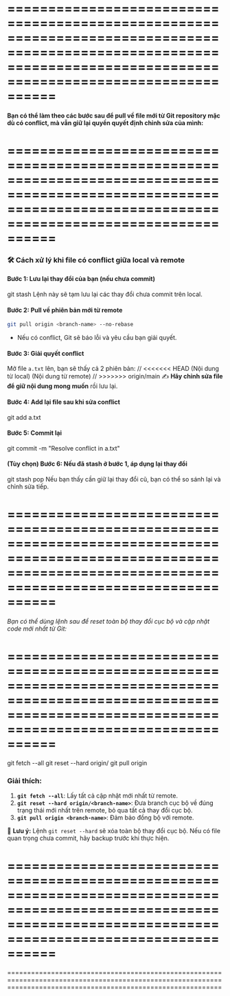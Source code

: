 ==================================================================================================================================================================
==================================================================================================================================================================
#### Bạn có thể làm theo các bước sau để pull về file mới từ Git repository **mặc dù có conflict**, mà vẫn giữ lại quyền quyết định chỉnh sửa của mình:
==================================================================================================================================================================
==================================================================================================================================================================
### **🛠 Cách xử lý khi file có conflict giữa local và remote**
#### **Bước 1: Lưu lại thay đổi của bạn (nếu chưa commit)**
git stash
Lệnh này sẽ tạm lưu lại các thay đổi chưa commit trên local.
#### **Bước 2: Pull về phiên bản mới từ remote**
```bash
git pull origin <branch-name> --no-rebase
```
- Nếu có conflict, Git sẽ báo lỗi và yêu cầu bạn giải quyết.
#### **Bước 3: Giải quyết conflict**
Mở file `a.txt` lên, bạn sẽ thấy cả 2 phiên bản:
// <<<<<<< HEAD
(Nội dung từ local)
(Nội dung từ remote)
// >>>>>>> origin/main
✍️ **Hãy chỉnh sửa file để giữ nội dung mong muốn** rồi lưu lại.
#### **Bước 4: Add lại file sau khi sửa conflict**
git add a.txt
#### **Bước 5: Commit lại**
git commit -m "Resolve conflict in a.txt"
#### **(Tùy chọn) Bước 6: Nếu đã stash ở bước 1, áp dụng lại thay đổi**
git stash pop
Nếu bạn thấy cần giữ lại thay đổi cũ, bạn có thể so sánh lại và chỉnh sửa tiếp.

==================================================================================================================================================================
==================================================================================================================================================================
###### Bạn có thể dùng lệnh sau để reset toàn bộ thay đổi cục bộ và cập nhật code mới nhất từ Git:  
==================================================================================================================================================================
==================================================================================================================================================================
git fetch --all
git reset --hard origin/<branch-name>
git pull origin <branch-name>

### Giải thích:
1. **`git fetch --all`**: Lấy tất cả cập nhật mới nhất từ remote.
2. **`git reset --hard origin/<branch-name>`**: Đưa branch cục bộ về đúng trạng thái mới nhất trên remote, bỏ qua tất cả thay đổi cục bộ.
3. **`git pull origin <branch-name>`**: Đảm bảo đồng bộ với remote.

🔹 **Lưu ý:** Lệnh `git reset --hard` sẽ xóa toàn bộ thay đổi cục bộ. Nếu có file quan trọng chưa commit, hãy backup trước khi thực hiện.

==================================================================================================================================================================
==================================================================================================================================================================
==================================================================================================================================================================
